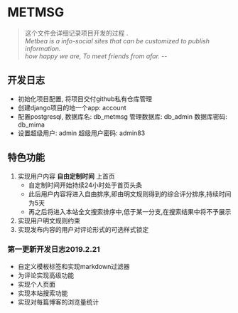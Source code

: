 # METMSG

> 这个文件会详细记录项目开发的过程 .  
> *Metbea is a info-social sites that can be customized to publish information.*  
> *how happy we are, To meet friends from afar.* --

## 开发日志
- 初始化项目配置, 将项目交付github私有仓库管理
- 创建django项目的地一个app: account 
- 配置postgresql, 数据库名: db_metmsg 管理数据库: db_admin 数据库密码: db_mima
- 设置超级用户: admin 超级用户密码: admin83

## 特色功能
1. 实现用户内容 **自由定制时间** 上首页
    * 自定制时间开始持续24小时处于首页头条
    * 此后用户内容将进入自由排序,即由明文规则得到的综合评分排序,持续时间为5天
    * 再之后将进入本站全文搜索排序中,低于某一分支,在搜索结果中将不予展示
2. 实现用户明文规则约束
3. 实现发布内容的用户对评论形式的可选样式锁定

### 第一更新开发日志2019.2.21
* 自定义模板标签和实现markdown过滤器
* 为评论实现高级功能
* 实现个人页面
* 实现本站搜索功能
* 实现对每篇博客的浏览量统计